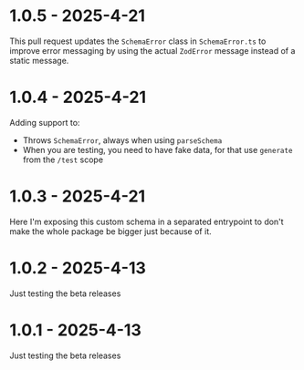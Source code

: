 # 1.0.5 - 2025-4-21

This pull request updates the `SchemaError` class in `SchemaError.ts` to improve error messaging by using the actual `ZodError` message instead of a static message.


# 1.0.4 - 2025-4-21

Adding support to:
- Throws `SchemaError`, always when using `parseSchema`
- When you are testing, you need to have fake data, for that use `generate` from the `/test` scope


# 1.0.3 - 2025-4-21

Here I'm exposing this custom schema in a separated entrypoint to don't make the whole package be bigger just because of it.


# 1.0.2 - 2025-4-13

Just testing the beta releases


# 1.0.1 - 2025-4-13

Just testing the beta releases


